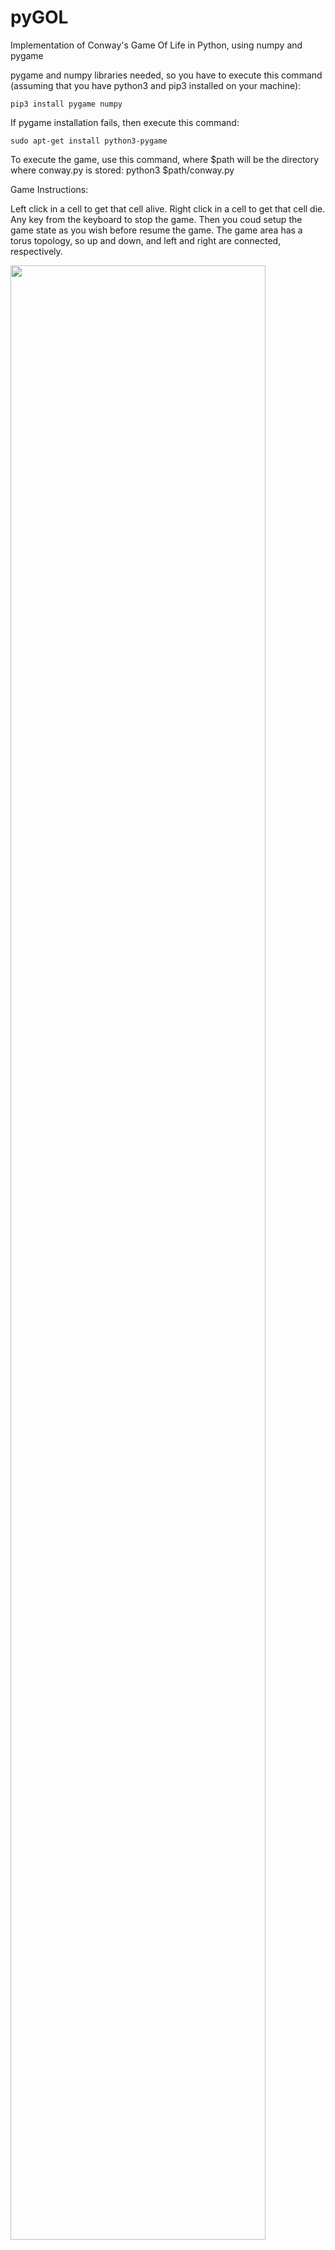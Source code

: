 # pyGOL
Implementation of Conway's Game Of Life in Python, using numpy and pygame

pygame and numpy libraries needed, so you have to execute this command (assuming that you have python3 and pip3 installed on your machine):

``
pip3 install pygame numpy
``

If pygame installation fails, then execute this command:
```
sudo apt-get install python3-pygame
```

To execute the game, use this command, where $path will be the directory where conway.py is stored:
python3 $path/conway.py

Game Instructions:

Left click in a cell to get that cell alive.
Right click in a cell to get that cell die.
Any key from the keyboard to stop the game. Then you coud setup the game state as you wish before resume the game.
The game area has a torus topology, so up and down, and left and right are connected, respectively.

<img src="https://user-images.githubusercontent.com/13170751/80437115-12b44c80-8901-11ea-9c2f-e6677c05ecb0.png" width="90%"></img> 


Thanks to DotCSV for [the tutorial](https://www.youtube.com/watch?v=qPtKv9fSHZY
).
